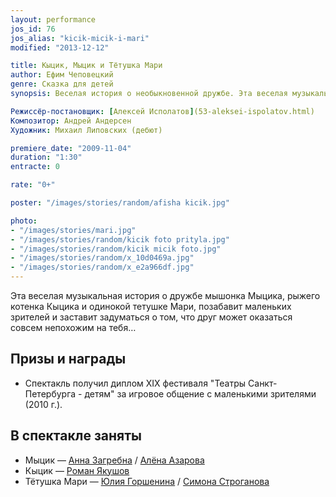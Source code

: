 ```yaml
---
layout: performance
jos_id: 76
jos_alias: "kicik-micik-i-mari"
modified: "2013-12-12"

title: Кыцик, Мыцик и Тётушка Мари
author: Ефим Чеповецкий
genre: Сказка для детей
synopsis: Веселая история о необыкновенной дружбе. Эта веселая музыкальная история о мышонке Мыцике, котенке Кыцике и одинокой тетушке Мари, позабавит маленьких зрителей и заставит задуматься о том, что друг может оказаться совсем непохожим на тебя…

Режиссёр-постановщик: [Алексей Исполатов](53-aleksei-ispolatov.html)
Композитор: Андрей Андерсен
Художник: Михаил Липовских (дебют)

premiere_date: "2009-11-04"
duration: "1:30"
entracte: 0

rate: "0+"

poster: "/images/stories/random/afisha kicik.jpg"

photo:
- "/images/stories/mari.jpg"
- "/images/stories/random/kicik foto prityla.jpg"
- "/images/stories/random/kicik micik foto.jpg"
- "/images/stories/random/x_10d0469a.jpg"
- "/images/stories/random/x_e2a966df.jpg"
---
```


Эта веселая музыкальная история о дружбе мышонка Мыцика, рыжего котенка Кыцика и одинокой тетушке Мари, позабавит маленьких зрителей и заставит задуматься о том, что друг может оказаться совсем непохожим на тебя…


## Призы и награды

- Спектакль получил диплом ХIХ фестиваля "Театры Санкт-Петербурга - детям" за игровое общение с маленькими зрителями (2010 г.).


## В спектакле заняты

- Мыцик — [Анна Загребна](79-anna-zagrebna.html) / [ Алёна Азарова](86-alena-kiverskaia.html)
- Кыцик — [Роман Якушов](50-roman-pritula.html)
- Тётушка Мари — [Юлия Горшенина](49-ylia-gorshenina.html) / [Симона Строганова](84-simona-stroganova.html)